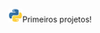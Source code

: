 <img src="https://github.com/vtdotsec/primeirosprojetos/blob/main/docs/python-logo.png" width="25"/>Primeiros projetos!
